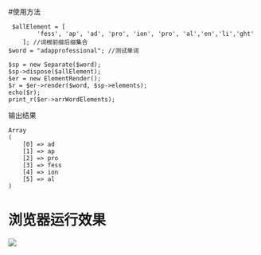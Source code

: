 #使用方法
```
 $allElement = [
        'fess', 'ap', 'ad', 'pro', 'ion', 'pro', 'al','en','li','ght'
    ]; //词根前缀后缀集合
$word = "adapprofessional"; //测试单词

$sp = new Separate($word);
$sp->dispose($allElement);
$er = new ElementRender();
$r = $er->render($word, $sp->elements);
echo($r);
print_r($er->arrWordElements);

```
输出结果
```
Array
(
    [0] => ad
    [1] => ap
    [2] => pro
    [3] => fess
    [4] => ion
    [5] => al
)
```

# 浏览器运行效果
![](https://github.com/caoygx/wordElement/1.png)
